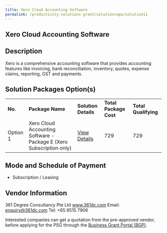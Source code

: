 ```yaml
---
title: Xero Cloud Accounting Software 
permalink: /productivity-solutions-grant/solutionrepo/solution11
---
```


## Xero Cloud Accounting Software

## Description

Xero is a comprehensive accounting software that provides accounting features like invoicing, bank reconciliation, inventory, quotes, expense claims, reporting, GST and payments.

## Solution Packages Option(s)

<table>
<tr>
<td><b>No.</b></td>
<td><b>Package Name</b></td>
<td><b>Solution Details</b></td>
<td><b>Total Package Cost</b></td>
<td><b>Total Qualifying</b></td>
</tr>
<tr>
<td>Option 1</td>
<td>Xero Cloud Accounting Software - Package E (Xero Subscription only)</td>
<td><a href='https://www.gobusiness.gov.sg/images/psg/361_Degree_Annex_3_wef_23_April_2020_Part_5.pdf'>View Details</a></td>
<td>729</td>
<td>729</td>
</tr>
</table>

## Mode and Schedule of Payment

 - Subscription / Leasing

## Vendor Information

 361 Degree Consultancy Pte Ltd
www.361dc.com
Email: enquiry@361dc.com
Tel: +65 6515 7906

Interested companies can get a quotation from the pre-approved vendor, before applying for the PSG through the <a href='https://www.businessgrants.gov.sg/'>Business Grant Portal (BGP)</a>.

<script src="/jquery/resize-tables.js"></script>
